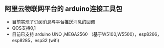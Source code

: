## 阿里云物联网平台的 arduino连接工具包
* 目前实现了订阅消息与平台推送消息的回调
* QOS支持0,1
* 目前已支持 arduino UNO  ,MEGA2560 （基于W5100,W5500），esp8266，esp8285，esp32 (wifi)

